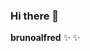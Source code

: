 ### Hi there 👋

**brunoalfred**  ✨ ✨ 

<script src="https://www.hackthebox.eu/badge/394113"></script>



<!--

- 🔭 I’m currently working on 

- 🌱 I’m currently learning ...

- 👯 I’m looking to collaborate on ...

- 🤔 I’m looking for help with ...

- 💬 Ask me about ...

- 📫 How to reach me: ...

- 😄 Pronouns: ...

- ⚡ Fun fact: ...

-->
